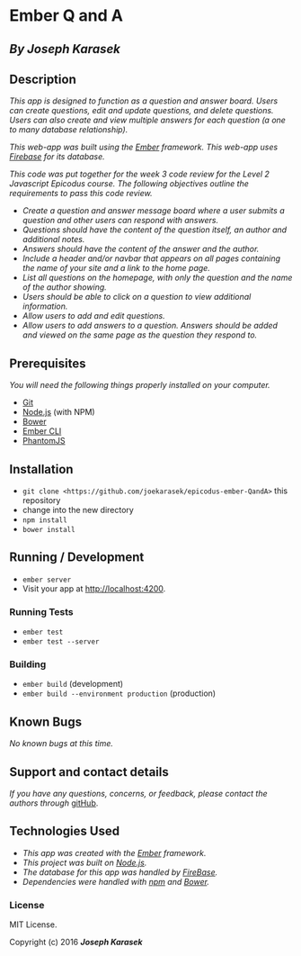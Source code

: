 # Ember Q and A

## _**By Joseph Karasek**_

## Description

_This app is designed to function as a question and answer board. Users can create questions, edit and update questions, and delete questions. Users can also create and view multiple answers for each question (a one to many database relationship)._

_This web-app was built using the [Ember](http://emberjs.com/) framework. This web-app uses [Firebase](https://www.firebase.com/) for its database._

_This code was put together for the week 3 code review for the Level 2 Javascript Epicodus course. The following objectives outline the requirements to pass this code review._

* _Create a question and answer message board where a user submits a question and other users can respond with answers._
* _Questions should have the content of the question itself, an author and additional notes._
* _Answers should have the content of the answer and the author._
* _Include a header and/or navbar that appears on all pages containing the name of your site and a link to the home page._
* _List all questions on the homepage, with only the question and the name of the author showing._
* _Users should be able to click on a question to view additional information._
* _Allow users to add and edit questions._
* _Allow users to add answers to a question. Answers should be added and viewed on the same page as the question they respond to._

## Prerequisites

_You will need the following things properly installed on your computer._

* [Git](http://git-scm.com/)
* [Node.js](http://nodejs.org/) (with NPM)
* [Bower](http://bower.io/)
* [Ember CLI](http://ember-cli.com/)
* [PhantomJS](http://phantomjs.org/)

## Installation

* `git clone <https://github.com/joekarasek/epicodus-ember-QandA>` this repository
* change into the new directory
* `npm install`
* `bower install`

## Running / Development

* `ember server`
* Visit your app at [http://localhost:4200](http://localhost:4200).

### Running Tests

* `ember test`
* `ember test --server`

### Building

* `ember build` (development)
* `ember build --environment production` (production)

## Known Bugs

_No known bugs at this time._

## Support and contact details

_If you have any questions, concerns, or feedback, please contact the authors through_ [gitHub](https://github.com/joekarasek/).

## Technologies Used

* _This app was created with the [Ember](http://emberjs.com/) framework._
* _This project was built on [Node.js](https://nodejs.org/en/)._
* _The database for this app was handled by [FireBase](https://www.firebase.com/)._
* _Dependencies were handled with [npm](https://www.npmjs.com/) and [Bower](http://bower.io/)._

### License

MIT License.

Copyright (c) 2016 **_Joseph Karasek_**
